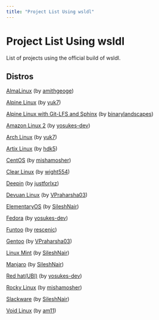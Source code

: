 ```yaml
---
title: "Project List Using wsldl"
---
```

# Project List Using wsldl
List of projects using the official build of wsldl.

## Distros
[AlmaLinux](https://github.com/amithgeorge/AlmaLinux-WSL2) (by [amithgeoge](https://github.com/amithgeorge))

[Alpine Linux](https://github.com/yuk7/AlpineWSL) (by [yuk7](https://github.com/yuk7))

[Alpine Linux with Git-LFS and Sphinx](https://github.com/binarylandscapes/AlpineWSL) (by [binarylandscapes](https://github.com/binarylandscapes))

[Amazon Linux 2](https://github.com/yosukes-dev/AmazonWSL) (by [yosukes-dev](https://github.com/yosukes-dev))

[Arch Linux](https://github.com/yuk7/ArchWSL) (by [yuk7](https://github.com/yuk7))

[Artix Linux](https://github.com/hdk5/ArtixWSL) (by [hdk5](https://github.com/hdk5))

[CentOS](https://github.com/mishamosher/CentOS-WSL) (by [mishamosher](https://github.com/mishamosher))

[Clear Linux](https://github.com/wight554/ClearWSL/) (by [wight554](https://github.com/wight554))

[Deepin](https://github.com/justforlxz/DeepinWSL/) (by [justforlxz](https://github.com/justforlxz))

[Devuan Linux](https://github.com/VPraharsha3/DevuanWSL) (by [VPraharsha03](https://github.com/VPraharsha03))

[ElementaryOS](https://github.com/sileshn/ElementaryWSL2) (by [SileshNair](https://github.com/sileshn))

[Fedora](https://github.com/yosukes-dev/FedoraWSL) (by [yosukes-dev](https://github.com/yosukes-dev))

[Funtoo](https://github.com/rescenic/FuntooWSL) (by [rescenic](https://github.com/rescenic)) 

[Gentoo](https://github.com/VPraharsha03/GentooWSL2) (by [VPraharsha03](https://github.com/VPraharsha03))

[Linux Mint](https://github.com/sileshn/LinuxmintWSL2) (by [SileshNair](https://github.com/sileshn))

[Manjaro](https://github.com/sileshn/ManjaroWSL2) (by [SileshNair](https://github.com/sileshn))

[Red hat(UBI)](https://github.com/yosukes-dev/RHWSL) (by [yosukes-dev](https://github.com/yosukes-dev))

[Rocky Linux](https://github.com/mishamosher/RL-WSL) (by [mishamosher](https://github.com/mishamosher))

[Slackware](https://github.com/sileshn/SlackwareWSL2) (by [SileshNair](https://github.com/sileshn))

[Void Linux](https://github.com/am11/VoidWSL) (by [am11](https://github.com/am11))
